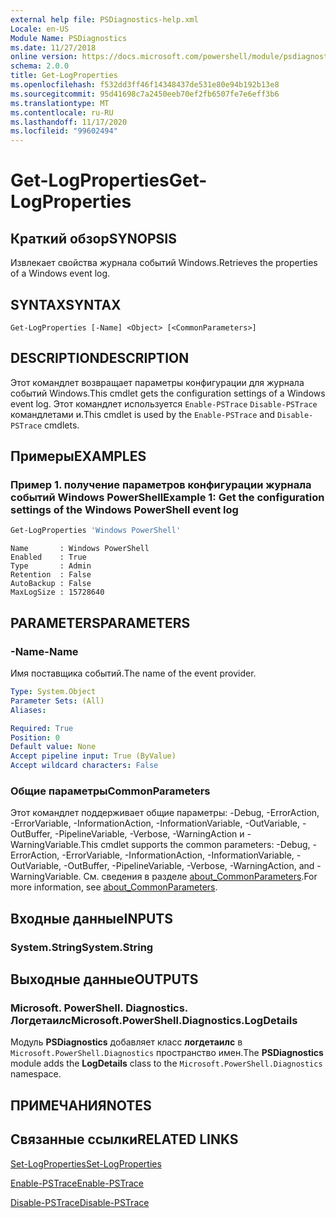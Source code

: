 ```yaml
---
external help file: PSDiagnostics-help.xml
Locale: en-US
Module Name: PSDiagnostics
ms.date: 11/27/2018
online version: https://docs.microsoft.com/powershell/module/psdiagnostics/get-logproperties?view=powershell-7.2&WT.mc_id=ps-gethelp
schema: 2.0.0
title: Get-LogProperties
ms.openlocfilehash: f532dd3ff46f14348437de531e80e94b192b13e8
ms.sourcegitcommit: 95d41698c7a2450eeb70ef2fb6507fe7e6eff3b6
ms.translationtype: MT
ms.contentlocale: ru-RU
ms.lasthandoff: 11/17/2020
ms.locfileid: "99602494"
---
```

# <span data-ttu-id="9dcd3-102">Get-LogProperties</span><span class="sxs-lookup"><span data-stu-id="9dcd3-102">Get-LogProperties</span></span>

## <span data-ttu-id="9dcd3-103">Краткий обзор</span><span class="sxs-lookup"><span data-stu-id="9dcd3-103">SYNOPSIS</span></span>
<span data-ttu-id="9dcd3-104">Извлекает свойства журнала событий Windows.</span><span class="sxs-lookup"><span data-stu-id="9dcd3-104">Retrieves the properties of a Windows event log.</span></span>

## <span data-ttu-id="9dcd3-105">SYNTAX</span><span class="sxs-lookup"><span data-stu-id="9dcd3-105">SYNTAX</span></span>

```
Get-LogProperties [-Name] <Object> [<CommonParameters>]
```

## <span data-ttu-id="9dcd3-106">DESCRIPTION</span><span class="sxs-lookup"><span data-stu-id="9dcd3-106">DESCRIPTION</span></span>

<span data-ttu-id="9dcd3-107">Этот командлет возвращает параметры конфигурации для журнала событий Windows.</span><span class="sxs-lookup"><span data-stu-id="9dcd3-107">This cmdlet gets the configuration settings of a Windows event log.</span></span> <span data-ttu-id="9dcd3-108">Этот командлет используется `Enable-PSTrace` `Disable-PSTrace` командлетами и.</span><span class="sxs-lookup"><span data-stu-id="9dcd3-108">This cmdlet is used by the `Enable-PSTrace` and `Disable-PSTrace` cmdlets.</span></span>

## <span data-ttu-id="9dcd3-109">Примеры</span><span class="sxs-lookup"><span data-stu-id="9dcd3-109">EXAMPLES</span></span>

### <span data-ttu-id="9dcd3-110">Пример 1. получение параметров конфигурации журнала событий Windows PowerShell</span><span class="sxs-lookup"><span data-stu-id="9dcd3-110">Example 1: Get the configuration settings of the Windows PowerShell event log</span></span>

```powershell
Get-LogProperties 'Windows PowerShell'
```

```Output
Name       : Windows PowerShell
Enabled    : True
Type       : Admin
Retention  : False
AutoBackup : False
MaxLogSize : 15728640
```

## <span data-ttu-id="9dcd3-111">PARAMETERS</span><span class="sxs-lookup"><span data-stu-id="9dcd3-111">PARAMETERS</span></span>

### <span data-ttu-id="9dcd3-112">-Name</span><span class="sxs-lookup"><span data-stu-id="9dcd3-112">-Name</span></span>

<span data-ttu-id="9dcd3-113">Имя поставщика событий.</span><span class="sxs-lookup"><span data-stu-id="9dcd3-113">The name of the event provider.</span></span>

```yaml
Type: System.Object
Parameter Sets: (All)
Aliases:

Required: True
Position: 0
Default value: None
Accept pipeline input: True (ByValue)
Accept wildcard characters: False
```

### <span data-ttu-id="9dcd3-114">Общие параметры</span><span class="sxs-lookup"><span data-stu-id="9dcd3-114">CommonParameters</span></span>

<span data-ttu-id="9dcd3-115">Этот командлет поддерживает общие параметры: -Debug, -ErrorAction, -ErrorVariable, -InformationAction, -InformationVariable, -OutVariable, -OutBuffer, -PipelineVariable, -Verbose, -WarningAction и -WarningVariable.</span><span class="sxs-lookup"><span data-stu-id="9dcd3-115">This cmdlet supports the common parameters: -Debug, -ErrorAction, -ErrorVariable, -InformationAction, -InformationVariable, -OutVariable, -OutBuffer, -PipelineVariable, -Verbose, -WarningAction, and -WarningVariable.</span></span> <span data-ttu-id="9dcd3-116">См. сведения в разделе [about_CommonParameters](https://go.microsoft.com/fwlink/?LinkID=113216).</span><span class="sxs-lookup"><span data-stu-id="9dcd3-116">For more information, see [about_CommonParameters](https://go.microsoft.com/fwlink/?LinkID=113216).</span></span>

## <span data-ttu-id="9dcd3-117">Входные данные</span><span class="sxs-lookup"><span data-stu-id="9dcd3-117">INPUTS</span></span>

### <span data-ttu-id="9dcd3-118">System.String</span><span class="sxs-lookup"><span data-stu-id="9dcd3-118">System.String</span></span>

## <span data-ttu-id="9dcd3-119">Выходные данные</span><span class="sxs-lookup"><span data-stu-id="9dcd3-119">OUTPUTS</span></span>

### <span data-ttu-id="9dcd3-120">Microsoft. PowerShell. Diagnostics. Логдетаилс</span><span class="sxs-lookup"><span data-stu-id="9dcd3-120">Microsoft.PowerShell.Diagnostics.LogDetails</span></span>

<span data-ttu-id="9dcd3-121">Модуль **PSDiagnostics** добавляет класс **логдетаилс** в `Microsoft.PowerShell.Diagnostics` пространство имен.</span><span class="sxs-lookup"><span data-stu-id="9dcd3-121">The **PSDiagnostics** module adds the **LogDetails** class to the `Microsoft.PowerShell.Diagnostics` namespace.</span></span>

## <span data-ttu-id="9dcd3-122">ПРИМЕЧАНИЯ</span><span class="sxs-lookup"><span data-stu-id="9dcd3-122">NOTES</span></span>

## <span data-ttu-id="9dcd3-123">Связанные ссылки</span><span class="sxs-lookup"><span data-stu-id="9dcd3-123">RELATED LINKS</span></span>

[<span data-ttu-id="9dcd3-124">Set-LogProperties</span><span class="sxs-lookup"><span data-stu-id="9dcd3-124">Set-LogProperties</span></span>](Set-LogProperties.md)

[<span data-ttu-id="9dcd3-125">Enable-PSTrace</span><span class="sxs-lookup"><span data-stu-id="9dcd3-125">Enable-PSTrace</span></span>](Enable-PSTrace.md)

[<span data-ttu-id="9dcd3-126">Disable-PSTrace</span><span class="sxs-lookup"><span data-stu-id="9dcd3-126">Disable-PSTrace</span></span>](Disable-PSTrace.md)


